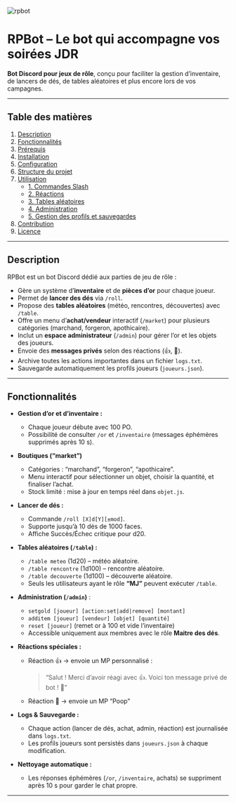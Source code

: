 
![rpbot](https://github.com/user-attachments/assets/7e2cc928-d0e7-43bd-bf3f-8615c679b90a)

# RPBot – Le bot qui accompagne vos soirées JDR

**Bot Discord pour jeux de rôle**, conçu pour faciliter la gestion d’inventaire, de lancers de dés, de tables aléatoires et plus encore lors de vos campagnes.

---

## Table des matières

1. [Description](#description)  
2. [Fonctionnalités](#fonctionnalités)  
3. [Prérequis](#prérequis)  
4. [Installation](#installation)  
5. [Configuration](#configuration)  
6. [Structure du projet](#structure-du-projet)  
7. [Utilisation](#utilisation)  
   - [1. Commandes Slash](#1-commandes-slash)  
   - [2. Réactions](#2-réactions)  
   - [3. Tables aléatoires](#3-tables-aléatoires)  
   - [4. Administration](#4-administration)  
   - [5. Gestion des profils et sauvegardes](#5-gestion-des-profils-et-sauvegardes)  
8. [Contribution](#contribution)  
9. [Licence](#licence)

---

## Description

RPBot est un bot Discord dédié aux parties de jeu de rôle :

- Gère un système d’**inventaire** et de **pièces d’or** pour chaque joueur.  
- Permet de **lancer des dés** via `/roll`.  
- Propose des **tables aléatoires** (météo, rencontres, découvertes) avec `/table`.  
- Offre un menu d’**achat/vendeur** interactif (`/market`) pour plusieurs catégories (marchand, forgeron, apothicaire).  
- Inclut un **espace administrateur** (`/admin`) pour gérer l’or et les objets des joueurs.  
- Envoie des **messages privés** selon des réactions (👍, 💩).  
- Archive toutes les actions importantes dans un fichier `logs.txt`.  
- Sauvegarde automatiquement les profils joueurs (`joueurs.json`).

---

## Fonctionnalités

- **Gestion d’or et d’inventaire :**  
  - Chaque joueur débute avec 100 PO.  
  - Possibilité de consulter `/or` et `/inventaire` (messages éphémères supprimés après 10 s).  

- **Boutiques (“market”)**  
  - Catégories : “marchand”, “forgeron”, “apothicaire”.  
  - Menu interactif pour sélectionner un objet, choisir la quantité, et finaliser l’achat.  
  - Stock limité : mise à jour en temps réel dans `objet.js`.  

- **Lancer de dés :**  
  - Commande `/roll [X]d[Y][±mod]`.  
  - Supporte jusqu’à 10 dés de 1000 faces.  
  - Affiche Succès/Échec critique pour d20.  

- **Tables aléatoires (`/table`) :**  
  - `/table meteo` (1d20) – météo aléatoire.  
  - `/table rencontre` (1d100) – rencontre aléatoire.  
  - `/table decouverte` (1d100) – découverte aléatoire.  
  - Seuls les utilisateurs ayant le rôle **“MJ”** peuvent exécuter `/table`.  

- **Administration (`/admin`)** :  
  - `setgold [joueur] [action:set|add|remove] [montant]`  
  - `additem [joueur] [vendeur] [objet] [quantité]`  
  - `reset [joueur]` (remet or à 100 et vide l’inventaire)  
  - Accessible uniquement aux membres avec le rôle **Maitre des dés**.  

- **Réactions spéciales :**  
  - Réaction 👍 → envoie un MP personnalisé :  
    > “Salut ! Merci d’avoir réagi avec 👍. Voici ton message privé de bot ! 🎉”  
  - Réaction 💩 → envoie un MP “Poop”  

- **Logs & Sauvegarde :**  
  - Chaque action (lancer de dés, achat, admin, réaction) est journalisée dans `logs.txt`.  
  - Les profils joueurs sont persistés dans `joueurs.json` à chaque modification.  

- **Nettoyage automatique :**  
  - Les réponses éphémères (`/or`, `/inventaire`, achats) se suppriment après 10 s pour garder le chat propre.  

---
